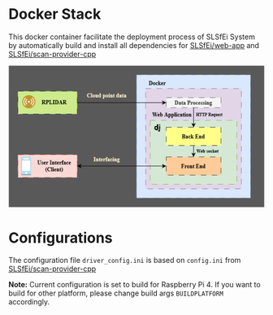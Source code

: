# Docker Stack
This docker container facilitate the deployment process of SLSfEi System by automatically build and install all dependencies for [SLSfEi/web-app](https://github.com/SLSfEi/web-app) and [SLSfEi/scan-provider-cpp](https://github.com/SLSfEi/scan-provider-cpp)


![system diagram](./SLSfEI.drawio.png)


# Configurations
The configuration file `driver_config.ini` is based on `config.ini` from [SLSfEi/scan-provider-cpp](https://github.com/SLSfEi/scan-provider-cpp)

**Note:** Current configuration is set to build for Raspberry Pi 4. If you want to build for other platform, please change build args `BUILDPLATFORM` accordingly.
